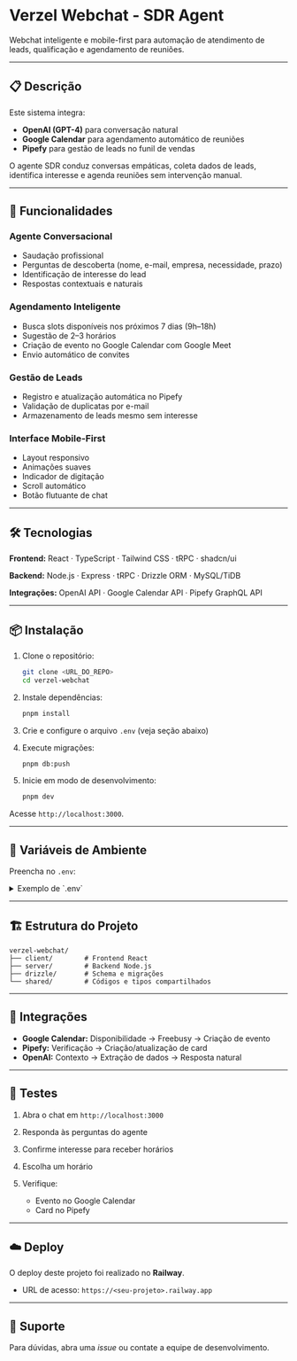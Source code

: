 # Verzel Webchat - SDR Agent

Webchat inteligente e mobile-first para automação de atendimento de leads, qualificação e agendamento de reuniões.

---

## 📋 Descrição

Este sistema integra:

* **OpenAI (GPT-4)** para conversação natural
* **Google Calendar** para agendamento automático de reuniões
* **Pipefy** para gestão de leads no funil de vendas

O agente SDR conduz conversas empáticas, coleta dados de leads, identifica interesse e agenda reuniões sem intervenção manual.

---

## 🚀 Funcionalidades

### Agente Conversacional

* Saudação profissional
* Perguntas de descoberta (nome, e-mail, empresa, necessidade, prazo)
* Identificação de interesse do lead
* Respostas contextuais e naturais

### Agendamento Inteligente

* Busca slots disponíveis nos próximos 7 dias (9h–18h)
* Sugestão de 2–3 horários
* Criação de evento no Google Calendar com Google Meet
* Envio automático de convites

### Gestão de Leads

* Registro e atualização automática no Pipefy
* Validação de duplicatas por e-mail
* Armazenamento de leads mesmo sem interesse

### Interface Mobile-First

* Layout responsivo
* Animações suaves
* Indicador de digitação
* Scroll automático
* Botão flutuante de chat

---

## 🛠️ Tecnologias

**Frontend:** React · TypeScript · Tailwind CSS · tRPC · shadcn/ui

**Backend:** Node.js · Express · tRPC · Drizzle ORM · MySQL/TiDB

**Integrações:** OpenAI API · Google Calendar API · Pipefy GraphQL API

---

## 📦 Instalação

1. Clone o repositório:

   ```bash
   git clone <URL_DO_REPO>
   cd verzel-webchat
   ```
2. Instale dependências:

   ```bash
   pnpm install
   ```
3. Crie e configure o arquivo `.env` (veja seção abaixo)
4. Execute migrações:

   ```bash
   pnpm db:push
   ```
5. Inicie em modo de desenvolvimento:

   ```bash
   pnpm dev
   ```

Acesse `http://localhost:3000`.

---

## 🔐 Variáveis de Ambiente

Preencha no `.env`:

<details>
<summary>Exemplo de `.env`</summary>

```env
# Banco de Dados
DATABASE_URL=mysql://user:password@host:port/database

# OpenAI
OPENAI_API_KEY=sk-...
OPENAI_MODEL=gpt-4o-mini

# Google Calendar
GOOGLE_CALENDAR_CLIENT_ID=
GOOGLE_CALENDAR_CLIENT_SECRET=
GOOGLE_CALENDAR_REDIRECT_URI=
GOOGLE_CALENDAR_REFRESH_TOKEN=

# Pipefy
PIPEFY_API_TOKEN=
PIPEFY_PIPE_ID=

# Autenticação JWT
JWT_SECRET=
OAUTH_SERVER_URL=
VITE_OAUTH_PORTAL_URL=
OWNER_OPEN_ID=
OWNER_NAME=

# Configuração do App
VITE_APP_ID=verzel-webchat
VITE_APP_TITLE="Verzel Webchat - SDR Agent"
VITE_APP_LOGO=https://via.placeholder.com/150
```

</details>

---

## 🏗️ Estrutura do Projeto

```
verzel-webchat/
├── client/        # Frontend React
├── server/        # Backend Node.js
├── drizzle/       # Schema e migrações
└── shared/        # Códigos e tipos compartilhados
```

---

## 🔄 Integrações

* **Google Calendar:** Disponibilidade → Freebusy → Criação de evento
* **Pipefy:** Verificação → Criação/atualização de card
* **OpenAI:** Contexto → Extração de dados → Resposta natural

---

## 🧪 Testes

1. Abra o chat em `http://localhost:3000`
2. Responda às perguntas do agente
3. Confirme interesse para receber horários
4. Escolha um horário
5. Verifique:

   * Evento no Google Calendar
   * Card no Pipefy

---

## ☁️ Deploy

O deploy deste projeto foi realizado no **Railway**.

* URL de acesso: `https://<seu-projeto>.railway.app`


---

## 👥 Suporte

Para dúvidas, abra uma *issue* ou contate a equipe de desenvolvimento.
